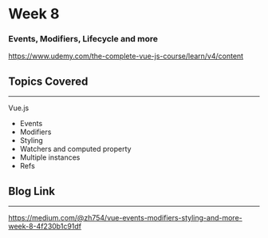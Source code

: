 # Week 8
### Events, Modifiers, Lifecycle and more
https://www.udemy.com/the-complete-vue-js-course/learn/v4/content


## Topics Covered 
---
Vue.js
  - Events
  - Modifiers
  - Styling
  - Watchers and computed property
  - Multiple instances
  - Refs

## Blog Link
---
https://medium.com/@zh754/vue-events-modifiers-styling-and-more-week-8-4f230b1c91df
